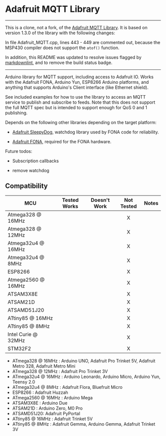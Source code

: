 # Adafruit MQTT Library

---

This is a clone, not a fork, of the [Adafruit MQTT Library][MQTT]. It is based on version 1.3.0 of the library with the following changes:

In file Adafruit_MQTT.cpp, lines 443 - 449 are commented out, because the MSP430 compiler does not support the `atof()` function.

In addition, this README was updated to resolve issues flagged by [markdownlint][Lint], and to remove the build status badge.

[MQTT]: https://github.com/adafruit/Adafruit_MQTT_Library
[Lint]: https://marketplace.visualstudio.com/items?itemName=DavidAnson.vscode-markdownlint

---

Arduino library for MQTT support, including access to Adafruit IO.  Works with
the Adafruit FONA, Arduino Yun, ESP8266 Arduino platforms, and anything that supports
Arduino's Client interface (like Ethernet shield).

See included examples for how to use the library to access an MQTT service to
publish and subscribe to feeds.  Note that this does not support the full MQTT
spec but is intended to support enough for QoS 0 and 1 publishing.

Depends on the following other libraries depending on the target platform:

- [Adafruit SleepyDog](https://github.com/adafruit/Adafruit_SleepyDog), watchdog
   library used by FONA code for reliability.

- [Adafruit FONA](https://github.com/adafruit/Adafruit_FONA_Library), required for
   the FONA hardware.

Future todos:

- Subscription callbacks

- remove watchdog

<!-- START COMPATIBILITY TABLE -->

## Compatibility

MCU                | Tested Works | Doesn't Work | Not Tested  | Notes
------------------ | :----------: | :----------: | :---------: | -----
Atmega328 @ 16MHz  |             |             |     X       |
Atmega328 @ 12MHz  |             |             |     X       |
Atmega32u4 @ 16MHz |             |             |     X       |
Atmega32u4 @ 8MHz  |             |             |     X       |
ESP8266            |             |             |     X       |
Atmega2560 @ 16MHz |             |             |     X       |
ATSAM3X8E          |             |             |     X       |
ATSAM21D           |             |             |     X       |
ATSAMD51J20        |             |             |     X       |
ATtiny85 @ 16MHz   |             |             |     X       |
ATtiny85 @ 8MHz    |             |             |     X       |
Intel Curie @ 32MHz |            |             |     X       |
STM32F2            |             |             |     X       |

- ATmega328 @ 16MHz : Arduino UNO, Adafruit Pro Trinket 5V, Adafruit Metro 328, Adafruit Metro Mini
- ATmega328 @ 12MHz : Adafruit Pro Trinket 3V
- ATmega32u4 @ 16MHz : Arduino Leonardo, Arduino Micro, Arduino Yun, Teensy 2.0
- ATmega32u4 @ 8MHz : Adafruit Flora, Bluefruit Micro
- ESP8266 : Adafruit Huzzah
- ATmega2560 @ 16MHz : Arduino Mega
- ATSAM3X8E : Arduino Due
- ATSAM21D : Arduino Zero, M0 Pro
- ATSAMD51J20: Adafruit PyPortal
- ATtiny85 @ 16MHz : Adafruit Trinket 5V
- ATtiny85 @ 8MHz : Adafruit Gemma, Arduino Gemma, Adafruit Trinket 3V

<!-- END COMPATIBILITY TABLE -->
